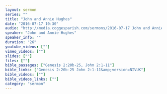 ```yaml
---
layout: sermon
series: ""
title: "John and Annie Hughes"
date: "2016-07-17 10:30"
audio: "http://media.coggesparish.com/sermons/2016-07-17 John and Annie Hughes 10.30.mp3"
speaker: "John and Annie Hughes"
speaker_info: ""
duration: "26"
youtube_videos: [""]
vimeo_videos: [""]
slides: [""]
files: [""]
bible_passages: ["Genesis 2:20b-25, John 2:1-11"]
bible_links: ["Genesis 2:20b-25 John 2:1-11&amp;version=NIVUK"]
bible_videos: [""]
bible_videos_links: [""]
category: "sermon"
---
```

